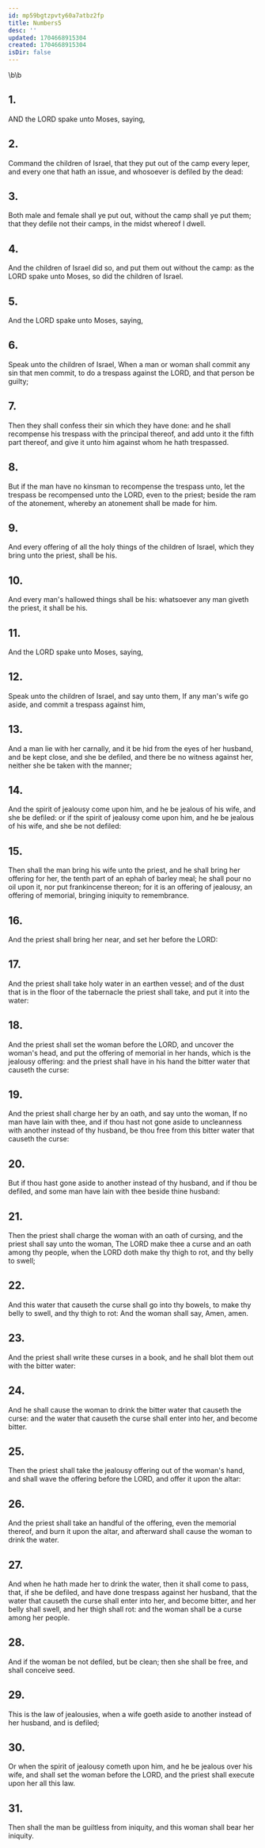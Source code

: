 ```yaml
---
id: mp59bgtzpvty60a7atbz2fp
title: Numbers5
desc: ''
updated: 1704668915304
created: 1704668915304
isDir: false
---
```

\b\b
## 1.
AND the LORD spake unto Moses, saying,
## 2.
Command the children of Israel, that they put out of the camp every leper, and every one that hath an issue, and whosoever is defiled by the dead:
## 3.
Both male and female shall ye put out, without the camp shall ye put them; that they defile not their camps, in the midst whereof I dwell.
## 4.
And the children of Israel did so, and put them out without the camp: as the LORD spake unto Moses, so did the children of Israel.
## 5.
And the LORD spake unto Moses, saying,
## 6.
Speak unto the children of Israel, When a man or woman shall commit any sin that men commit, to do a trespass against the LORD, and that person be guilty;
## 7.
Then they shall confess their sin which they have done: and he shall recompense his trespass with the principal thereof, and add unto it the fifth part thereof, and give it unto him against whom he hath trespassed.
## 8.
But if the man have no kinsman to recompense the trespass unto, let the trespass be recompensed unto the LORD, even to the priest; beside the ram of the atonement, whereby an atonement shall be made for him.
## 9.
And every offering of all the holy things of the children of Israel, which they bring unto the priest, shall be his.
## 10.
And every man's hallowed things shall be his: whatsoever any man giveth the priest, it shall be his.
## 11.
And the LORD spake unto Moses, saying,
## 12.
Speak unto the children of Israel, and say unto them, If any man's wife go aside, and commit a trespass against him,
## 13.
And a man lie with her carnally, and it be hid from the eyes of her husband, and be kept close, and she be defiled, and there be no witness against her, neither she be taken with the manner;
## 14.
And the spirit of jealousy come upon him, and he be jealous of his wife, and she be defiled: or if the spirit of jealousy come upon him, and he be jealous of his wife, and she be not defiled:
## 15.
Then shall the man bring his wife unto the priest, and he shall bring her offering for her, the tenth part of an ephah of barley meal; he shall pour no oil upon it, nor put frankincense thereon; for it is an offering of jealousy, an offering of memorial, bringing iniquity to remembrance.
## 16.
And the priest shall bring her near, and set her before the LORD:
## 17.
And the priest shall take holy water in an earthen vessel; and of the dust that is in the floor of the tabernacle the priest shall take, and put it into the water:
## 18.
And the priest shall set the woman before the LORD, and uncover the woman's head, and put the offering of memorial in her hands, which is the jealousy offering: and the priest shall have in his hand the bitter water that causeth the curse:
## 19.
And the priest shall charge her by an oath, and say unto the woman, If no man have lain with thee, and if thou hast not gone aside to uncleanness with another instead of thy husband, be thou free from this bitter water that causeth the curse:
## 20.
But if thou hast gone aside to another instead of thy husband, and if thou be defiled, and some man have lain with thee beside thine husband:
## 21.
Then the priest shall charge the woman with an oath of cursing, and the priest shall say unto the woman, The LORD make thee a curse and an oath among thy people, when the LORD doth make thy thigh to rot, and thy belly to swell;
## 22.
And this water that causeth the curse shall go into thy bowels, to make thy belly to swell, and thy thigh to rot: And the woman shall say, Amen, amen.
## 23.
And the priest shall write these curses in a book, and he shall blot them out with the bitter water:
## 24.
And he shall cause the woman to drink the bitter water that causeth the curse: and the water that causeth the curse shall enter into her, and become bitter.
## 25.
Then the priest shall take the jealousy offering out of the woman's hand, and shall wave the offering before the LORD, and offer it upon the altar:
## 26.
And the priest shall take an handful of the offering, even the memorial thereof, and burn it upon the altar, and afterward shall cause the woman to drink the water.
## 27.
And when he hath made her to drink the water, then it shall come to pass, that, if she be defiled, and have done trespass against her husband, that the water that causeth the curse shall enter into her, and become bitter, and her belly shall swell, and her thigh shall rot: and the woman shall be a curse among her people.
## 28.
And if the woman be not defiled, but be clean; then she shall be free, and shall conceive seed.
## 29.
This is the law of jealousies, when a wife goeth aside to another instead of her husband, and is defiled;
## 30.
Or when the spirit of jealousy cometh upon him, and he be jealous over his wife, and shall set the woman before the LORD, and the priest shall execute upon her all this law.
## 31.
Then shall the man be guiltless from iniquity, and this woman shall bear her iniquity.
